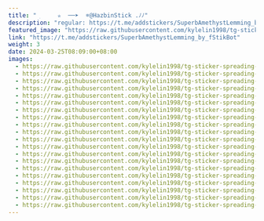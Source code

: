 ```yaml
---
title: " ׅ     ✮  ──➤  𖥻@HazbinStick .ﾉﾉ"
description: "regular: https://t.me/addstickers/SuperbAmethystLemming_by_fStikBot"
featured_image: "https://raw.githubusercontent.com/kylelin1998/tg-sticker-spreading-worldwide-images/main/img/0d8ea3a8-ebf1-449b-9cb4-50e512b4e257.jpg"
link: "https://t.me/addstickers/SuperbAmethystLemming_by_fStikBot"
weight: 3
date: 2024-03-25T08:09:00+08:00
images:
  - https://raw.githubusercontent.com/kylelin1998/tg-sticker-spreading-worldwide-images/main/img/0d8ea3a8-ebf1-449b-9cb4-50e512b4e257.jpg
  - https://raw.githubusercontent.com/kylelin1998/tg-sticker-spreading-worldwide-images/main/img/e7434f15-38a4-4201-8dab-734fae9e30bd.jpg
  - https://raw.githubusercontent.com/kylelin1998/tg-sticker-spreading-worldwide-images/main/img/12581b90-2056-43b3-993e-361f016c52d7.jpg
  - https://raw.githubusercontent.com/kylelin1998/tg-sticker-spreading-worldwide-images/main/img/7ea447f1-55ae-4797-8d9f-e91dd363cfa9.jpg
  - https://raw.githubusercontent.com/kylelin1998/tg-sticker-spreading-worldwide-images/main/img/01708ba2-4a90-47f7-99be-320480feef1a.jpg
  - https://raw.githubusercontent.com/kylelin1998/tg-sticker-spreading-worldwide-images/main/img/e5ee7629-f1fd-4e46-aa9f-2ff90318351b.jpg
  - https://raw.githubusercontent.com/kylelin1998/tg-sticker-spreading-worldwide-images/main/img/e3ef6d1c-e96f-427c-9660-c0d10ba742c7.jpg
  - https://raw.githubusercontent.com/kylelin1998/tg-sticker-spreading-worldwide-images/main/img/f886b47c-ef87-4c77-9d99-b3e07ffc9490.jpg
  - https://raw.githubusercontent.com/kylelin1998/tg-sticker-spreading-worldwide-images/main/img/fbdd3030-a217-4491-9896-bd4783efa4ff.jpg
  - https://raw.githubusercontent.com/kylelin1998/tg-sticker-spreading-worldwide-images/main/img/e7cd4e43-84ad-4f98-ba5b-af6e6b436855.jpg
  - https://raw.githubusercontent.com/kylelin1998/tg-sticker-spreading-worldwide-images/main/img/a2f9807b-3ed1-4aa8-8eb1-f25e4ddb4ffe.jpg
  - https://raw.githubusercontent.com/kylelin1998/tg-sticker-spreading-worldwide-images/main/img/4453223f-9790-4333-8f1f-997e120c6c84.jpg
  - https://raw.githubusercontent.com/kylelin1998/tg-sticker-spreading-worldwide-images/main/img/04c1f7ac-1b92-4e2c-ba1d-b5f310d750a8.jpg
  - https://raw.githubusercontent.com/kylelin1998/tg-sticker-spreading-worldwide-images/main/img/ea6b0495-b78e-4756-b9fc-d94eb62d7f18.jpg
  - https://raw.githubusercontent.com/kylelin1998/tg-sticker-spreading-worldwide-images/main/img/4a745389-b0d3-41d2-a92e-83ba4928dbd3.jpg
  - https://raw.githubusercontent.com/kylelin1998/tg-sticker-spreading-worldwide-images/main/img/32758afa-334a-4ba8-837b-15bbb66aa727.jpg
  - https://raw.githubusercontent.com/kylelin1998/tg-sticker-spreading-worldwide-images/main/img/b9deebab-419e-4658-bbde-88794a1ce9d4.jpg
  - https://raw.githubusercontent.com/kylelin1998/tg-sticker-spreading-worldwide-images/main/img/d1649d21-556d-4da8-b320-116474b66e5d.jpg
  - https://raw.githubusercontent.com/kylelin1998/tg-sticker-spreading-worldwide-images/main/img/2113ce4c-d32d-4cbb-84be-66ff40093db8.jpg
  - https://raw.githubusercontent.com/kylelin1998/tg-sticker-spreading-worldwide-images/main/img/cc87d1de-a4df-4f3f-be57-0beb20b9b7e9.jpg
---
```

